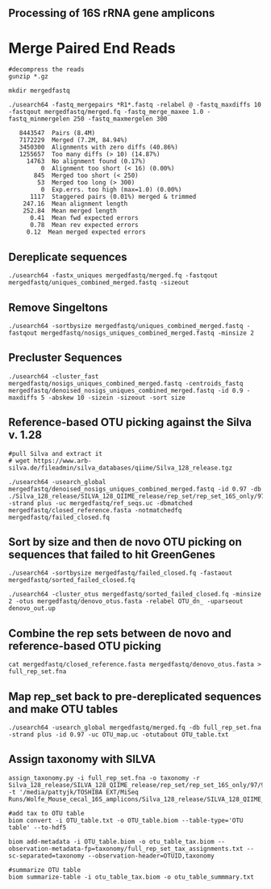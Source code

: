 ## Processing of 16S rRNA gene amplicons

# Merge Paired End Reads
```
#decompress the reads
gunzip *.gz

mkdir mergedfastq

./usearch64 -fastq_mergepairs *R1*.fastq -relabel @ -fastq_maxdiffs 10 -fastqout mergedfastq/merged.fq -fastq_merge_maxee 1.0 -fastq_minmergelen 250 -fastq_maxmergelen 300

   8443547  Pairs (8.4M)
   7172229  Merged (7.2M, 84.94%)
   3450300  Alignments with zero diffs (40.86%)
   1255657  Too many diffs (> 10) (14.87%)
     14763  No alignment found (0.17%)
         0  Alignment too short (< 16) (0.00%)
       845  Merged too short (< 250)
        53  Merged too long (> 300)
         0  Exp.errs. too high (max=1.0) (0.00%)
      1117  Staggered pairs (0.01%) merged & trimmed
    247.16  Mean alignment length
    252.84  Mean merged length
      0.41  Mean fwd expected errors
      0.78  Mean rev expected errors
     0.12  Mean merged expected errors
```

## Dereplicate sequences
```
./usearch64 -fastx_uniques mergedfastq/merged.fq -fastqout mergedfastq/uniques_combined_merged.fastq -sizeout
```

## Remove Singeltons
```
./usearch64 -sortbysize mergedfastq/uniques_combined_merged.fastq -fastqout mergedfastq/nosigs_uniques_combined_merged.fastq -minsize 2
```

## Precluster Sequences
```
./usearch64 -cluster_fast mergedfastq/nosigs_uniques_combined_merged.fastq -centroids_fastq mergedfastq/denoised_nosigs_uniques_combined_merged.fastq -id 0.9 -maxdiffs 5 -abskew 10 -sizein -sizeout -sort size
```

## Reference-based OTU picking against the Silva v. 1.28
```
#pull Silva and extract it
# wget https://www.arb-silva.de/fileadmin/silva_databases/qiime/Silva_128_release.tgz

./usearch64 -usearch_global mergedfastq/denoised_nosigs_uniques_combined_merged.fastq -id 0.97 -db ./Silva_128_release/SILVA_128_QIIME_release/rep_set/rep_set_16S_only/97/97_otus_16S.fasta  -strand plus -uc mergedfastq/ref_seqs.uc -dbmatched mergedfastq/closed_reference.fasta -notmatchedfq mergedfastq/failed_closed.fq
```

## Sort by size and then de novo OTU picking on sequences that failed to hit GreenGenes
```
./usearch64 -sortbysize mergedfastq/failed_closed.fq -fastaout mergedfastq/sorted_failed_closed.fq

./usearch64 -cluster_otus mergedfastq/sorted_failed_closed.fq -minsize 2 -otus mergedfastq/denovo_otus.fasta -relabel OTU_dn_ -uparseout denovo_out.up
```

## Combine the rep sets between de novo and reference-based OTU picking
```
cat mergedfastq/closed_reference.fasta mergedfastq/denovo_otus.fasta > full_rep_set.fna
```

## Map rep_set back to pre-dereplicated sequences and make OTU tables
```
./usearch64 -usearch_global mergedfastq/merged.fq -db full_rep_set.fna  -strand plus -id 0.97 -uc OTU_map.uc -otutabout OTU_table.txt
```

## Assign taxonomy with SILVA 
```
assign_taxonomy.py -i full_rep_set.fna -o taxonomy -r Silva_128_release/SILVA_128_QIIME_release/rep_set/rep_set_16S_only/97/97_otus_16S.fasta -t '/media/pattyjk/TOSHIBA EXT/MiSeq Runs/Wolfe_Mouse_cecal_16S_amplicons/Silva_128_release/SILVA_128_QIIME_release/taxonomy/16S_only/97/consensus_taxonomy_all_levels.txt'

#add tax to OTU table
biom convert -i OTU_table.txt -o OTU_table.biom --table-type='OTU table' --to-hdf5

biom add-metadata -i OTU_table.biom -o otu_table_tax.biom --observation-metadata-fp=taxonomy/full_rep_set_tax_assignments.txt --sc-separated=taxonomy --observation-header=OTUID,taxonomy

#summarize OTU table
biom summarize-table -i otu_table_tax.biom -o otu_table_summmary.txt
```


